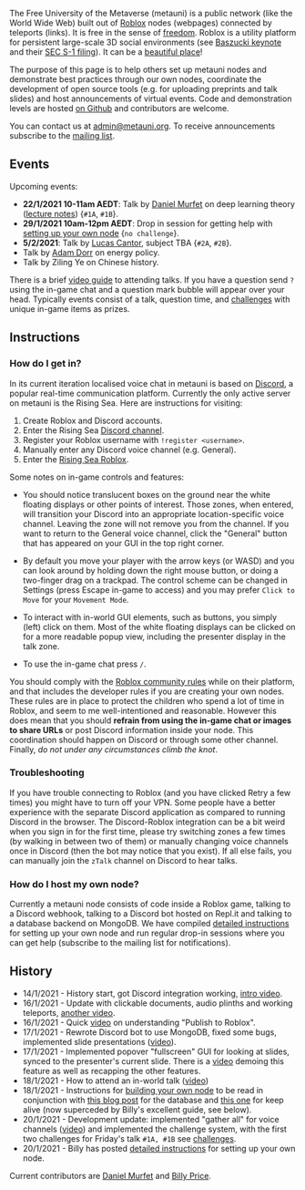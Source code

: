 The Free University of the Metaverse (metauni) is a public network (like the World Wide Web) built out of [Roblox](https://www.roblox.com/) nodes (webpages) connected by teleports (links). It is free in the sense of [freedom](https://en.wikipedia.org/wiki/Free_University_of_Berlin). Roblox is a utility platform for persistent large-scale 3D social environments (see [Baszucki keynote](https://www.youtube.com/watch?v=G00GlCJc0mU) and their [SEC S-1 filing](https://www.sec.gov/Archives/edgar/data/1315098/000119312520298230/d87104ds1.htm)). It can be a [beautiful place](https://www.roblox.com/games/5326950832/Roblox-Realistic-Forest-Demo)! 

The purpose of this page is to help others set up metauni nodes and demonstrate best practices through our own nodes, coordinate the development of open source tools (e.g. for uploading preprints and talk slides) and host announcements of virtual events. Code and demonstration levels are hosted [on Github](https://github.com/metauni/metauni-dev) and contributors are welcome. 

You can contact us at <admin@metauni.org>. To receive announcements subscribe to the [mailing list](http://tinyletter.com/adminmetauni).

## Events

Upcoming events:

* **22/1/2021 10-11am AEDT**: Talk by [Daniel Murfet](http://www.therisingsea.org) on deep learning theory ([lecture notes](https://www.dropbox.com/s/tc3mmw69lkqprta/DLT%20Lecture%201.pdf?dl=0)) {`#1A`, `#1B`}.
* **29/1/2021 10am-12pm AEDT**: Drop in session for getting help with [setting up your own node](http://metauni.org/posts/make-your-own/make-your-own) {`no challenge`}.
* **5/2/2021**: Talk by [Lucas Cantor](https://www.lucascantormusic.com/), subject TBA {`#2A`, `#2B`}.
* Talk by [Adam Dorr](http://www.adamdorr.com/about/) on energy policy.
* Talk by Ziling Ye on Chinese history.

There is a brief [video guide](https://youtu.be/mA1X-aP-jBU) to attending talks. If you have a question send `?` using the in-game chat and a question mark bubble will appear over your head. Typically events consist of a talk, question time, and [challenges](http://metauni.org/posts/challenges/challenges) with unique in-game items as prizes.

## Instructions

### How do I get in?

In its current iteration localised voice chat in metauni is based on [Discord](https://www.discord.com), a popular real-time communication platform. Currently the only active server on metauni is the Rising Sea. Here are instructions for visiting:

1. Create Roblox and Discord accounts.
2. Enter the Rising Sea [Discord channel](https://discord.gg/9yBaAxPSK8).
3. Register your Roblox username with `!register <username>`.
4. Manually enter any Discord voice channel (e.g. General).
5. Enter the [Rising Sea Roblox](https://www.roblox.com/games/6224932973/The-Rising-Sea).

Some notes on in-game controls and features:

* You should notice translucent boxes on the ground near the white floating displays or other points of interest. Those zones, when entered, will transition your Discord into an appropriate location-specific voice channel. Leaving the zone will not remove you from the channel. If you want to return to the General voice channel, click the "General" button that has appeared on your GUI in the top right corner.

* By default you move your player with the arrow keys (or WASD) and you can look around by holding down the right mouse button, or doing a two-finger drag on a trackpad. The control scheme can be changed in Settings (press Escape in-game to access) and you may prefer `Click to Move` for your `Movement Mode`.

* To interact with in-world GUI elements, such as buttons, you simply (left) click on them. Most of the white floating displays can be clicked on for a more readable popup view, including the presenter display in the talk zone.

* To use the in-game chat press `/`. 

You should comply with the [Roblox community rules](https://en.help.roblox.com/hc/en-us/articles/203313410-Roblox-Community-Rules) while on their platform, and that includes the developer rules if you are creating your own nodes. These rules are in place to protect the children who spend a lot of time in Roblox, and seem to me well-intentioned and reasonable. However this does mean that you should **refrain from using the in-game chat or images to share URLs** or post Discord information inside your node. This coordination should happen on Discord or through some other channel. Finally, *do not under any circumstances climb the knot*.

### Troubleshooting

If you have trouble connecting to Roblox (and you have clicked Retry a few times) you might have to turn off your VPN. Some people have a better experience with the separate Discord application as compared to running Discord in the browser. The Discord-Roblox integration can be a bit weird when you sign in for the first time, please try switching zones a few times (by walking in between two of them) or manually changing voice channels once in Discord (then the bot may notice that you exist). If all else fails, you can manually join the `zTalk` channel on Discord to hear talks.

### How do I host my own node?

Currently a metauni node consists of code inside a Roblox game, talking to a Discord webhook, talking to a Discord bot hosted on Repl.it and talking to a database backend on MongoDB. We have compiled [detailed instructions](http://metauni.org/posts/make-your-own/make-your-own) for setting up your own node and run regular drop-in sessions where you can get help (subscribe to the mailing list for notifications).

## History

* 14/1/2021 - History start, got Discord integration working, [intro video](https://youtu.be/0K3sCNvFpWE).
* 16/1/2021 - Update with clickable documents, audio plinths and working teleports, [another video](https://youtu.be/CJeuAvoRE9U).
* 16/1/2021 - Quick [video](https://youtu.be/vkaBQw9-OBY) on understanding "Publish to Roblox".
* 17/1/2021 - Rewrote Discord bot to use MongoDB, fixed some bugs, implemented slide presentations ([video](https://youtu.be/9-fyJvrTRzA)).
* 17/1/2021 - Implemented popover "fullscreen" GUI for looking at slides, synced to the presenter's current slide. There is a [video](https://youtu.be/rNtZGYnRHdA) demoing this feature as well as recapping the other features.
* 18/1/2021 - How to attend an in-world talk ([video](https://youtu.be/mA1X-aP-jBU))
* 18/1/2021 - Instructions for [building your own node](https://youtu.be/SEwmyMInqTM) to be read in conjunction with [this blog post](https://towardsdatascience.com/creating-a-discord-bot-from-scratch-and-connecting-to-mongodb-828ad1c7c22e) for the database and [this one](https://repl.it/talk/learn/Hosting-discordpy-bots-with-replit/11008) for keep alive (now superceded by Billy's excellent guide, see below).
* 20/1/2021 - Development update: implemented "gather all" for voice channels ([video](https://youtu.be/GJunGvBGo6Y)) and implemented the challenge system, with the first two challenges for Friday's talk `#1A, #1B` see [challenges](http://metauni.org/posts/challenges/challenges).
* 20/1/2021 - Billy has posted [detailed instructions](http://metauni.org/posts/make-your-own/make-your-own) for setting up your own node.

Current contributors are [Daniel Murfet](http://www.therisingsea.org) and [Billy Price](https://billyprice.me/).
